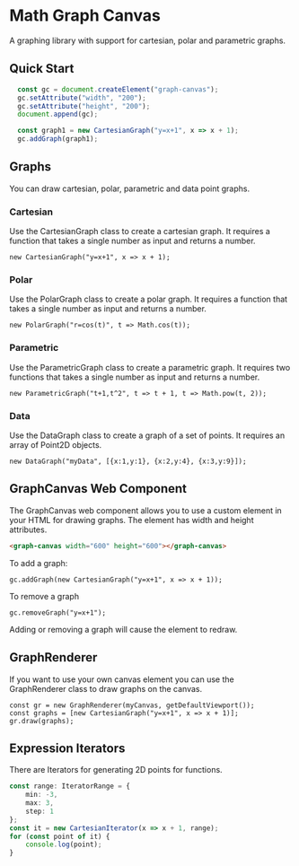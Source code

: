 # Math Graph Canvas

A graphing library with support for cartesian, polar and parametric graphs.

## Quick Start

```javascript
  const gc = document.createElement("graph-canvas");
  gc.setAttribute("width", "200");
  gc.setAttribute("height", "200");
  document.append(gc);

  const graph1 = new CartesianGraph("y=x+1", x => x + 1);
  gc.addGraph(graph1);
```

## Graphs
You can draw cartesian, polar, parametric and data point graphs.

### Cartesian
Use the CartesianGraph class to create a cartesian graph.
It requires a function that takes a single number as input and returns a number.

    new CartesianGraph("y=x+1", x => x + 1);

### Polar
Use the PolarGraph class to create a polar graph.
It requires a function that takes a single number as input and returns a number.

    new PolarGraph("r=cos(t)", t => Math.cos(t));

### Parametric
Use the ParametricGraph class to create a parametric graph.
It requires two functions that takes a single number as input and returns a number.

    new ParametricGraph("t+1,t^2", t => t + 1, t => Math.pow(t, 2));

### Data
Use the DataGraph class to create a graph of a set of points.
It requires an array of Point2D objects.

    new DataGraph("myData", [{x:1,y:1}, {x:2,y:4}, {x:3,y:9}]);


## GraphCanvas Web Component
The GraphCanvas web component allows you to use a custom element in your HTML for drawing graphs.
The element has width and height attributes.

```html
<graph-canvas width="600" height="600"></graph-canvas>
```

To add a graph:

    gc.addGraph(new CartesianGraph("y=x+1", x => x + 1));

To remove a graph

    gc.removeGraph("y=x+1");

Adding or removing a graph will cause the element to redraw.

## GraphRenderer
If you want to use your own canvas element you can use the GraphRenderer class to draw graphs on the canvas.

    const gr = new GraphRenderer(myCanvas, getDefaultViewport());
    const graphs = [new CartesianGraph("y=x+1", x => x + 1)];
    gr.draw(graphs);

## Expression Iterators

There are Iterators for generating 2D points for functions.

```typescript
const range: IteratorRange = {
    min: -3,
    max: 3,
    step: 1
};
const it = new CartesianIterator(x => x + 1, range);
for (const point of it) {
    console.log(point);
}
```
